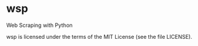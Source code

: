 # wsp
Web Scraping with Python

wsp is licensed under the terms of the MIT License (see the file LICENSE).
